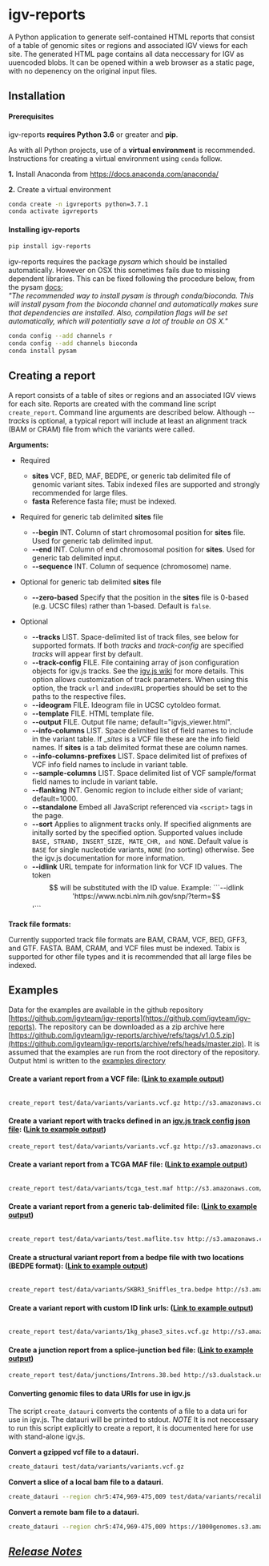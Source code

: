 # igv-reports

A Python application to generate self-contained HTML reports that consist of a table of genomic sites or regions and associated IGV views for each site.
The generated HTML page contains all data neccessary for IGV as uuencoded blobs. It can be opened within a web browser as a static page, with no depenency on the original input files.


## Installation

#### Prerequisites

igv-reports __requires Python 3.6__ or greater and __pip__.  

As with all Python projects, use of a __virtual environment__ is recommended.
Instructions for creating a virtual environment using ```conda``` follow.

__1.__ Install Anaconda from https://docs.anaconda.com/anaconda/

__2.__ Create a virtual environment

```bash
conda create -n igvreports python=3.7.1
conda activate igvreports
```

#### Installing igv-reports

```bash
pip install igv-reports
```

igv-reports requires the package _pysam_ which should be installed automatically.  However on OSX this sometimes 
fails due to missing dependent libraries.  This can be fixed following the procedure below, from the pysam 
[docs](https://pysam.readthedocs.io/en/latest/installation.html#installation);  
_"The recommended way to install pysam is through conda/bioconda. 
This will install pysam from the bioconda channel and automatically makes sure that dependencies are installed. 
Also, compilation flags will be set automatically, which will potentially save a lot of trouble on OS X."_

```bash
conda config --add channels r
conda config --add channels bioconda
conda install pysam
```

## Creating a report

A report consists of a table of sites or regions and an associated IGV views for each site.  Reports are created with 
the command line script ```create_report```.  Command line arguments are described below.
Although _--tracks_ is optional, a typical report will include at least an alignment track
(BAM or CRAM) file from which the variants were called.  

**Arguments:**
* Required
    * __sites__   VCF, BED, MAF, BEDPE, or generic tab delimited file of genomic variant sites.  Tabix indexed files are supported and strongly recommended for large files.
    * __fasta__   Reference fasta file; must be indexed.
    
* Required for generic tab delimited __sites__ file
    * __--begin__ INT.   Column of start chromosomal position for __sites__ file.  Used for generic tab delimited input.
    * __--end__ INT.  Column of end chromosomal position for __sites__.  Used for generic tab delimited input.
    * __--sequence__ INT.   Column of sequence (chromosome) name.
    
* Optional for generic tab delimited __sites__ file
    * __--zero-based__  Specify that the position in the __sites__ file is 0-based (e.g. UCSC files) rather than 1-based.  Default is ```false```.

* Optional
    * __--tracks__ LIST.  Space-delimited list of track files, see below for supported formats.  If both *tracks* and *track-config* are specified *tracks* will appear first by default.
    * __--track-config__  FILE.  File containing array of json configuration objects for igv.js tracks.  See the [igv.js wiki](https://github.com/igvteam/igv.js/wiki/Tracks-2.0) for more details.  This option allows customization of track parameters.  When using this option, the track ```url``` and ```indexURL``` properties should be set to the paths to the respective files.
    * __--ideogram__ FILE. Ideogram file in UCSC cytoIdeo format.
    * __--template__ FILE. HTML template file.
    * __--output__ FILE. Output file name; default="igvjs_viewer.html".
    * __--info-columns__ LIST. Space delimited list of field names to include in the variant table.  If __sites_ is a VCF file these are the info field names.  If __sites__ is a tab delimited format these are column names.
    * __--info-columns-prefixes__ LIST. Space delimited list of prefixes of VCF info field names to include in variant table.
    * __--sample-columns__ LIST. Space delimited list of VCF sample/format field names to include in variant table.
    * __--flanking__ INT. Genomic region to include either side of variant; default=1000.
    * __--standalone__ Embed all JavaScript referenced via ```<script>``` tags in the page.
    * __--sort__ Applies to alignment tracks only.  If specified alignments are initally sorted by the specified option. Supported values include  ```BASE, STRAND, INSERT_SIZE, MATE_CHR, and NONE```. Default value is ```BASE``` for single nucleotide variants, ```NONE``` (no sorting) otherwise.  See the igv.js documentation for more information.
    * __--idlink__ URL tempate for information link for VCF ID values.  The token $$ will be substituted with the ID value.  Example: ```--idlink 'https://www.ncbi.nlm.nih.gov/snp/?term=$$'```
     

**Track file formats:**

Currently supported track file formats are BAM, CRAM, VCF, BED, GFF3, and GTF.  FASTA. BAM, CRAM, and VCF  files must 
be indexed.  Tabix is supported for other file types and it is recommended that all large files be indexed.   

## Examples

Data for the examples are available in the github repository [https://github.com/igvteam/igv-reports](https://github.com/igvteam/igv-reports).  The repository can be
downloaded as a zip archive here [https://github.com/igvteam/igv-reports/archive/refs/tags/v1.0.5.zip](https://github.com/igvteam/igv-reports/archive/refs/heads/master.zip).
It is assumed that the examples are run from the root directory of the repository.  Output html is written to the [examples directory](examples)

#### Create a variant report from a VCF file: \([Link to example output](examples/example_vcf.html)\)

```bash

create_report test/data/variants/variants.vcf.gz http://s3.amazonaws.com/igv.broadinstitute.org/genomes/seq/hg38/hg38.fa --ideogram test/data/hg38/cytoBandIdeo.txt --flanking 1000 --info-columns GENE TISSUE TUMOR COSMIC_ID GENE SOMATIC --tracks test/data/variants/variants.vcf.gz test/data/variants/recalibrated.bam test/data/hg38/refGene.txt.gz --output examples/example_vcf.html

```

#### Create a variant report with tracks defined in an [igv.js track config json file](test/data/variants/trackConfigs.json): \([Link to example output](examples/example_config.html)\)

``` bash
create_report test/data/variants/variants.vcf.gz http://s3.amazonaws.com/igv.broadinstitute.org/genomes/seq/hg38/hg38.fa --ideogram test/data/hg38/cytoBandIdeo.txt --flanking 1000 --info-columns GENE TISSUE TUMOR COSMIC_ID GENE SOMATIC --track-config test/data/variants/trackConfigs.json --output examples/example_config.html
```


#### Create a variant report from a TCGA MAF file: \([Link to example output](examples/example_maf.html)\)

```bash

create_report test/data/variants/tcga_test.maf http://s3.amazonaws.com/igv.broadinstitute.org/genomes/seq/hg19/hg19.fasta --ideogram test/data/hg19/cytoBandIdeo.txt --flanking 1000 --info-columns Chromosome Start_position End_position Variant_Classification Variant_Type Reference_Allele Tumor_Seq_Allele1 Tumor_Seq_Allele2 dbSNP_RS --tracks  https://hgdownload.soe.ucsc.edu/goldenPath/hg19/database/refGene.txt.gz --output examples/example_maf.html

```

#### Create a variant report from a generic tab-delimited file: \([Link to example output](examples/example_tab.html)\)

```bash

create_report test/data/variants/test.maflite.tsv http://s3.amazonaws.com/igv.broadinstitute.org/genomes/seq/hg19/hg19.fasta --ideogram test/data/hg19/cytoBandIdeo.txt --flanking 1000 --sequence 1 --begin 2 --end 3 --info-columns chr start end ref_allele alt_allele --tracks https://hgdownload.soe.ucsc.edu/goldenPath/hg19/database/refGene.txt.gz --output examples/example_tab.html

```
#### Create a structural variant report from a bedpe file with two locations (BEDPE format): \([Link to example output](examples/example_bedpe.html)\)

```bash

create_report test/data/variants/SKBR3_Sniffles_tra.bedpe http://s3.amazonaws.com/igv.broadinstitute.org/genomes/seq/hg19/hg19.fasta --ideogram test/data/hg19/cytoBandIdeo.txt --flanking 1000 --tracks test/data/variants/SKBR3_Sniffles_variants_tra.vcf test/data/variants/SKBR3.ill.bam https://hgdownload.soe.ucsc.edu/goldenPath/hg19/database/refGene.txt.gz --output examples/example_bedpe.html
```

#### Create a variant report with custom ID link urls: \([Link to example output](examples/example_idlink.html)\)

```bash

create_report test/data/variants/1kg_phase3_sites.vcf.gz http://s3.amazonaws.com/igv.broadinstitute.org/genomes/seq/hg19/hg19.fasta --ideogram test/data/hg19/cytoBandIdeo.txt --flanking 1000 --tracks test/data/variants/1kg_phase3_sites.vcf.gz test/data/variants/NA12878_lowcoverage.bam https://hgdownload.soe.ucsc.edu/goldenPath/hg19/database/refGene.txt.gz --idlink 'https://www.ncbi.nlm.nih.gov/snp/?term=$$' --output examples/example_idlink.html

```

#### Create a junction report from a splice-junction bed file: \([Link to example output](examples/example_junctions.html)\)

```bash
create_report test/data/junctions/Introns.38.bed http://s3.dualstack.us-east-1.amazonaws.com/igv.broadinstitute.org/genomes/seq/hg38/hg38.fa --type junction --ideogram test/data/hg38/cytoBandIdeo.txt --output examples/example_junctions.html --track-config test/data/junctions/tracks.json --info-columns TCGA GTEx variant_name --title "Sample A"
```


#### Converting genomic files to data URIs for use in igv.js 

The script ```create_datauri``` converts the contents of a file to a data uri for use in igv.js.   The datauri will be
printed to stdout.  *NOTE* It is not neccessary to run this script explicitly to create a report, it is documented here
for use with stand-alone igv.js.   



**Convert a gzipped vcf file to a datauri.**

```bash
create_datauri test/data/variants/variants.vcf.gz

```

**Convert a slice of a local bam file to a datauri.**

```bash
create_datauri --region chr5:474,969-475,009 test/data/variants/recalibrated.bam 
```

**Convert a remote bam file to a datauri.**

```bash
create_datauri --region chr5:474,969-475,009 https://1000genomes.s3.amazonaws.com/phase3/data/NA12878/alignment/NA12878.mapped.ILLUMINA.bwa.CEU.low_coverage.20121211.bam
```




## [_Release Notes_](https://github.com/igvteam/igv-reports/releases)

